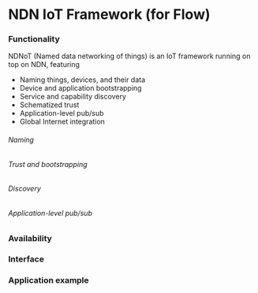 NDN IoT Framework (for Flow)
=======================

### Functionality
NDNoT (Named data networking of things) is an IoT framework running on top on NDN, featuring
* Naming things, devices, and their data
* Device and application bootstrapping
* Service and capability discovery
* Schematized trust
* Application-level pub/sub
* Global Internet integration

###### Naming


###### Trust and bootstrapping

###### Discovery

###### Application-level pub/sub

### Availability

### Interface

### Application example